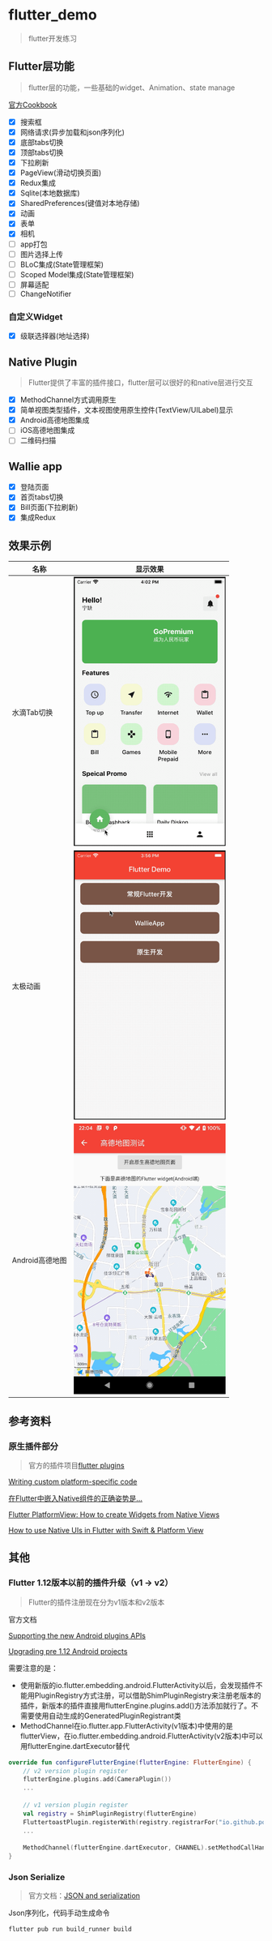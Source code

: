 # flutter_demo
> flutter开发练习

## Flutter层功能
> flutter层的功能，一些基础的widget、Animation、state manage

[官方Cookbook](https://flutter.dev/docs/cookbook)

- [x] 搜索框
- [x] 网络请求(异步加载和json序列化)
- [x] 底部tabs切换
- [x] 顶部tabs切换
- [x] 下拉刷新
- [x] PageView(滑动切换页面)
- [x] Redux集成
- [x] Sqlite(本地数据库)
- [x] SharedPreferences(键值对本地存储)
- [x] 动画
- [x] 表单
- [x] 相机
- [ ] app打包
- [ ] 图片选择上传
- [ ] BLoC集成(State管理框架)
- [ ] Scoped Model集成(State管理框架)
- [ ] 屏幕适配
- [ ] ChangeNotifier

### 自定义Widget
- [x] 级联选择器(地址选择)

## Native Plugin
> Flutter提供了丰富的插件接口，flutter层可以很好的和native层进行交互

- [x] MethodChannel方式调用原生
- [x] 简单视图类型插件，文本视图使用原生控件(TextView/UILabel)显示
- [x] Android高德地图集成
- [ ] iOS高德地图集成
- [ ] 二维码扫描

## Wallie app

- [x] 登陆页面
- [x] 首页tabs切换
- [x] Bill页面(下拉刷新)
- [x] 集成Redux

## 效果示例

| 名称 | 显示效果 |
| --- | --- |
| 水滴Tab切换 | <img src="https://github.com/xionghaoo/flutter_demo/blob/master/screens/tab%E5%88%87%E6%8D%A2%E5%8A%A8%E7%94%BB.gif" width="300"/> |
| 太极动画 | <img src="https://github.com/xionghaoo/flutter_demo/blob/master/screens/%E5%A4%AA%E6%9E%81%E5%8A%A8%E7%94%BB.gif" width="300"/> |
| Android高德地图 | <img src="https://github.com/xionghaoo/flutter_demo/blob/master/screens/Android_amap.jpg" width="300"/> |

## 参考资料

### 原生插件部分
> 官方的插件项目[flutter plugins](https://github.com/flutter/plugins)

[Writing custom platform-specific code](https://flutter.dev/docs/development/platform-integration/platform-channels)

[在Flutter中嵌入Native组件的正确姿势是...](https://juejin.im/post/5bed04d96fb9a049a42e9c40)

[Flutter PlatformView: How to create Widgets from Native Views](https://medium.com/flutter-community/flutter-platformview-how-to-create-flutter-widgets-from-native-views-366e378115b6)

[How to use Native UIs in Flutter with Swift & Platform View](https://medium.com/@phoomparin/how-to-use-native-uis-in-flutter-with-swift-platform-view-8b4dc7f833d8)

## 其他
### Flutter 1.12版本以前的插件升级（v1 -> v2）
> Flutter的插件注册现在分为v1版本和v2版本

官方文档

[Supporting the new Android plugins APIs](https://flutter.dev/docs/development/packages-and-plugins/plugin-api-migration)

[Upgrading pre 1.12 Android projects](https://github.com/flutter/flutter/wiki/Upgrading-pre-1.12-Android-projects)

需要注意的是：
+ 使用新版的io.flutter.embedding.android.FlutterActivity以后，会发现插件不能用PluginRegistry方式注册，可以借助ShimPluginRegistry来注册老版本的插件，新版本的插件直接用flutterEngine.plugins.add()方法添加就行了。不需要使用自动生成的GeneratedPluginRegistrant类
+ MethodChannel在io.flutter.app.FlutterActivity(v1版本)中使用的是flutterView，在io.flutter.embedding.android.FlutterActivity(v2版本)中可以用flutterEngine.dartExecutor替代

```kotlin
override fun configureFlutterEngine(flutterEngine: FlutterEngine) {
    // v2 version plugin register
    flutterEngine.plugins.add(CameraPlugin())
    ...
    
    // v1 version plugin register
    val registry = ShimPluginRegistry(flutterEngine)
    FluttertoastPlugin.registerWith(registry.registrarFor("io.github.ponnamkarthik.toast.fluttertoast.FluttertoastPlugin"))
    ...
    
    MethodChannel(flutterEngine.dartExecutor, CHANNEL).setMethodCallHandler { ... }
}
```

### Json Serialize
> 官方文档：[JSON and serialization](https://flutter.dev/docs/development/data-and-backend/json)

Json序列化，代码手动生成命令
```
flutter pub run build_runner build
```
    